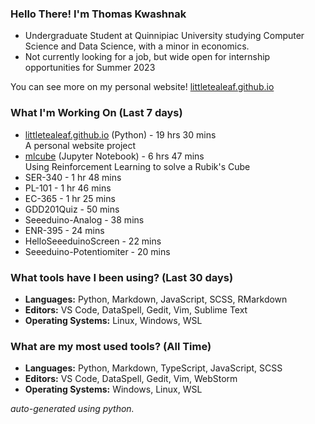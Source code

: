 
### Hello There! I'm Thomas Kwashnak

- Undergraduate Student at Quinnipiac University studying Computer Science and Data Science, with a minor in economics.
- Not currently looking for a job, but wide open for internship opportunities for Summer 2023

You can see more on my personal website! [littletealeaf.github.io](https://littletealeaf.github.io)

### What I'm Working On (Last 7 days)
<ul><li><a href="https://github.com/LittleTealeaf/littletealeaf.github.io">littletealeaf.github.io</a> (Python) - 19 hrs 30 mins<br>A personal website project</li><li><a href="https://github.com/LittleTealeaf/mlcube">mlcube</a> (Jupyter Notebook) - 6 hrs 47 mins<br>Using Reinforcement Learning to solve a Rubik's Cube</li><li>SER-340 - 1 hr 48 mins</li><li>PL-101 - 1 hr 46 mins</li><li>EC-365 - 1 hr 25 mins</li><li>GDD201Quiz - 50 mins</li><li>Seeeduino-Analog - 38 mins</li><li>ENR-395 - 24 mins</li><li>HelloSeeeduinoScreen - 22 mins</li><li>Seeeduino-Potentiomiter - 20 mins</li></ul>

### What tools have I been using? (Last 30 days)
- **Languages:** Python, Markdown, JavaScript, SCSS, RMarkdown
- **Editors:** VS Code, DataSpell, Gedit, Vim, Sublime Text
- **Operating Systems:** Linux, Windows, WSL

### What are my most used tools? (All Time)
- **Languages:** Python, Markdown, TypeScript, JavaScript, SCSS
- **Editors:** VS Code, DataSpell, Gedit, Vim, WebStorm
- **Operating Systems:** Windows, Linux, WSL

*auto-generated using python.*
